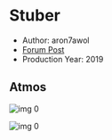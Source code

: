# Stuber

* Author: aron7awol
* [Forum Post](https://www.avsforum.com/threads/bass-eq-for-filtered-movies.2995212/post-58647138)
* Production Year: 2019

## Atmos

![img 0](https://i.imgur.com/nXXrDGB.jpg)

![img 0](https://i.imgur.com/RK6IFZb.png)

